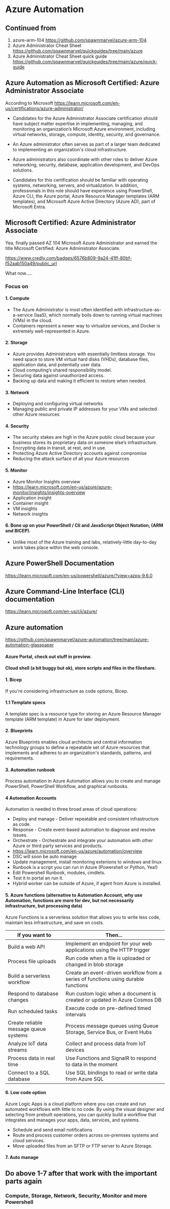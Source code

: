# Azure Automation

## Continued from

1. azure-arm-104 https://github.com/spawnmarvel/azure-arm-104
2. Azure Administrator Cheat Sheet https://github.com/spawnmarvel/quickguides/tree/main/azure
3. Azure Administrator Cheat Sheet quick guide https://github.com/spawnmarvel/quickguides/tree/main/azure/quick-guide

##  Azure Automation as Microsoft Certified: Azure Administrator Associate

According to Microsoft https://learn.microsoft.com/en-us/certifications/azure-administrator/

* Candidates for the Azure Administrator Associate certification should have subject matter expertise in implementing, managing, and monitoring an organization’s Microsoft Azure environment, including virtual networks, storage, compute, identity, security, and governance.

* An Azure administrator often serves as part of a larger team dedicated to implementing an organization's cloud infrastructure. 

* Azure administrators also coordinate with other roles to deliver Azure networking, security, database, application development, and DevOps solutions.

* Candidates for this certification should be familiar with operating systems, networking, servers, and virtualization. In addition, professionals in this role should have experience using PowerShell, Azure CLI, the Azure portal, Azure Resource Manager templates (ARM templates), and Microsoft Azure Active Directory (Azure AD), part of Microsoft Entra.

## Microsoft Certified: Azure Administrator Associate

Yea, finally passed AZ 104 Microsoft Azure Administrator and earned the title Microsoft Certified: Azure Administrator Associate.


https://www.credly.com/badges/6576b809-9a24-41ff-80bf-f52aab150a49/public_url


What now..... 

### Focus on

#### 1. Compute

   * The Azure Administrator is most often identified with infrastructure-as-a-service (IaaS), which normally boils down to running virtual machines (VMs) in the cloud.
   * Containers represent a newer way to virtualize services, and Docker is extremely well-represented in Azure.

#### 2. Storage

   * Azure provides Administrators with essentially limitless storage. You need space to store VM virtual hard disks (VHDs), database files, application data, and potentially user data.
   * Cloud computing’s shared responsibility model.
   * Securing data against unauthorized access.
   * Backing up data and making it efficient to restore when needed.

#### 3. Network

   * Deploying and configuring virtual networks
   * Managing public and private IP addresses for your VMs and selected other Azure resources

####  4. Security

   * The security stakes are high in the Azure public cloud because your business stores its proprietary data on someone else’s infrastructure.
   * Encrypting data in transit, at rest, and in use.
   * Protecting Azure Active Directory accounts against compromise
   * Reducing the attack surface of all your Azure resources

####  5. Monitor

   * Azure Monitor Insights overview
   * https://learn.microsoft.com/en-us/azure/azure-monitor/insights/insights-overview
   * Application insight
   * Container insight
   * VM insights
   * Network insights


####  6. Bone up on your PowerShell / Cli and JavaScript Object Notation, (ARM and BICEP).

   * Unlike most of the Azure training and labs, relatively-little day-to-day work takes place within the web console.



## Azure PowerShell Documentation

https://learn.microsoft.com/en-us/powershell/azure/?view=azps-9.6.0

## Azure Command-Line Interface (CLI) documentation

https://learn.microsoft.com/en-us/cli/azure/


## Azure automation

https://github.com/spawnmarvel/azure-automation/tree/main/azure-automation-glasspaper

#### Azure Portal, check out stuff in preview.

#### Cloud shell (a bit buggy but ok), store scripts and files in the fileshare.

#### 1. Bicep

If you're considering infrastructure as code options, Bicep.

#### 1.1 Template specs

A template spec is a resource type for storing an Azure Resource Manager template (ARM template) in Azure for later deployment. 


#### 2. Blueprints

Azure Blueprints enables cloud architects and central information technology groups to define a repeatable set of Azure resources that implements and adheres to an organization's standards, patterns, and requirements.

#### 3. Automation runbook

Process automation in Azure Automation allows you to create and manage PowerShell, PowerShell Workflow, and graphical runbooks.


#### 4 Automation Accounts
Automation is needed in three broad areas of cloud operations:
* Deploy and manage - Deliver repeatable and consistent infrastructure as code.
* Response - Create event-based automation to diagnose and resolve issues.
* Orchestrate - Orchestrate and integrate your automation with other Azure or third party services and products.
* https://learn.microsoft.com/en-us/azure/automation/overview
* DSC will soon be auto manage
* Update management, install monitoring extenions to windows and linux
* Runbook is a script you can run in Azure (Powershell or Python, Yea!)
* Edit Powershell Runbook, modules, cmdlets.
* Test it in portal an run it.
* Hybrid worker can be outside of Azure, if agent from Azure is installed.


#### 5. Azure functions (alternative to Automation Account, why use Automation, functions are more for dev, but not necessarily infrastructure, but processing data)

Azure Functions is a serverless solution that allows you to write less code, maintain less infrastructure, and save on costs.

| If you want to | Then...
| -------------- | -------
| Build a web API |	Implement an endpoint for your web applications using the HTTP trigger
| Process file uploads |	Run code when a file is uploaded or changed in blob storage
| Build a serverless workflow |	Create an event-driven workflow from a series of functions using durable functions
| Respond to database changes |	Run custom logic when a document is created or updated in Azure Cosmos DB
| Run scheduled tasks |	Execute code on pre-defined timed intervals
| Create reliable message queue systems |	Process message queues using Queue Storage, Service Bus, or Event Hubs
| Analyze IoT data streams |	Collect and process data from IoT devices
| Process data in real time	| Use Functions and SignalR to respond to data in the moment
| Connect to a SQL database	| Use SQL bindings to read or write data from Azure SQL

#### 6. Low code option
Azure Logic Apps is a cloud platform where you can create and run automated workflows with little to no code. By using the visual designer and selecting from prebuilt operations, you can quickly build a workflow that integrates and manages your apps, data, services, and systems.
* Schedule and send email notifications
* Route and process customer orders across on-premises systems and cloud services.
* Move uploaded files from an SFTP or FTP server to Azure Storage.

#### 7. Auto manage


## Do above 1-7 after that work with the important parts again

### Compute, Storage, Network, Security, Monitor and more Powershell








